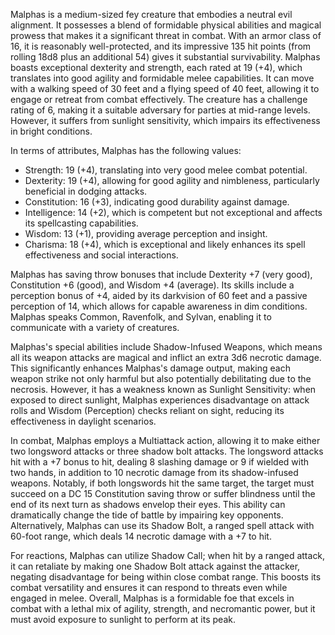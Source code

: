 Malphas is a medium-sized fey creature that embodies a neutral evil alignment. It possesses a blend of formidable physical abilities and magical prowess that makes it a significant threat in combat. With an armor class of 16, it is reasonably well-protected, and its impressive 135 hit points (from rolling 18d8 plus an additional 54) gives it substantial survivability. Malphas boasts exceptional dexterity and strength, each rated at 19 (+4), which translates into good agility and formidable melee capabilities. It can move with a walking speed of 30 feet and a flying speed of 40 feet, allowing it to engage or retreat from combat effectively. The creature has a challenge rating of 6, making it a suitable adversary for parties at mid-range levels. However, it suffers from sunlight sensitivity, which impairs its effectiveness in bright conditions. 

In terms of attributes, Malphas has the following values: 
- Strength: 19 (+4), translating into very good melee combat potential.
- Dexterity: 19 (+4), allowing for good agility and nimbleness, particularly beneficial in dodging attacks.
- Constitution: 16 (+3), indicating good durability against damage.
- Intelligence: 14 (+2), which is competent but not exceptional and affects its spellcasting capabilities.
- Wisdom: 13 (+1), providing average perception and insight.
- Charisma: 18 (+4), which is exceptional and likely enhances its spell effectiveness and social interactions.

Malphas has saving throw bonuses that include Dexterity +7 (very good), Constitution +6 (good), and Wisdom +4 (average). Its skills include a perception bonus of +4, aided by its darkvision of 60 feet and a passive perception of 14, which allows for capable awareness in dim conditions. Malphas speaks Common, Ravenfolk, and Sylvan, enabling it to communicate with a variety of creatures.

Malphas's special abilities include Shadow-Infused Weapons, which means all its weapon attacks are magical and inflict an extra 3d6 necrotic damage. This significantly enhances Malphas's damage output, making each weapon strike not only harmful but also potentially debilitating due to the necrosis. However, it has a weakness known as Sunlight Sensitivity: when exposed to direct sunlight, Malphas experiences disadvantage on attack rolls and Wisdom (Perception) checks reliant on sight, reducing its effectiveness in daylight scenarios.

In combat, Malphas employs a Multiattack action, allowing it to make either two longsword attacks or three shadow bolt attacks. The longsword attacks hit with a +7 bonus to hit, dealing 8 slashing damage or 9 if wielded with two hands, in addition to 10 necrotic damage from its shadow-infused weapons. Notably, if both longswords hit the same target, the target must succeed on a DC 15 Constitution saving throw or suffer blindness until the end of its next turn as shadows envelop their eyes. This ability can dramatically change the tide of battle by impairing key opponents. Alternatively, Malphas can use its Shadow Bolt, a ranged spell attack with 60-foot range, which deals 14 necrotic damage with a +7 to hit.

For reactions, Malphas can utilize Shadow Call; when hit by a ranged attack, it can retaliate by making one Shadow Bolt attack against the attacker, negating disadvantage for being within close combat range. This boosts its combat versatility and ensures it can respond to threats even while engaged in melee. Overall, Malphas is a formidable foe that excels in combat with a lethal mix of agility, strength, and necromantic power, but it must avoid exposure to sunlight to perform at its peak.